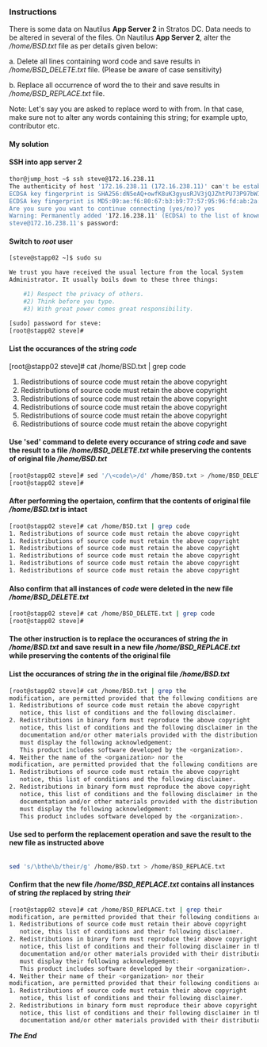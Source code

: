 ### Instructions

There is some data on Nautilus **App Server 2** in Stratos DC. Data needs to be altered in several of the files. On Nautilus **App Server 2**, alter the */home/BSD.txt* file as per details given below:



a. Delete all lines containing word code and save results in */home/BSD_DELETE.txt* file. (Please be aware of case sensitivity)

b. Replace all occurrence of word the to their and save results in */home/BSD_REPLACE.txt* file.

Note: Let's say you are asked to replace word to with from. In that case, make sure not to alter any words containing this string; for example upto, contributor etc.

#### My solution

#### SSH into app server 2
```bash
thor@jump_host ~$ ssh steve@172.16.238.11
The authenticity of host '172.16.238.11 (172.16.238.11)' can't be established.
ECDSA key fingerprint is SHA256:dN5eAQ+owfK8uK3gyusRJV3jQJZhtPU73P97bWI1J88.
ECDSA key fingerprint is MD5:09:ae:f6:80:67:b3:b9:77:57:95:96:fd:ab:2a:ff:fe.
Are you sure you want to continue connecting (yes/no)? yes
Warning: Permanently added '172.16.238.11' (ECDSA) to the list of known hosts.
steve@172.16.238.11's password: 
````

#### Switch to *root* user
```bash
[steve@stapp02 ~]$ sudo su

We trust you have received the usual lecture from the local System
Administrator. It usually boils down to these three things:

    #1) Respect the privacy of others.
    #2) Think before you type.
    #3) With great power comes great responsibility.

[sudo] password for steve: 
[root@stapp02 steve]# 
```

#### List the occurances of the string *code*
[root@stapp02 steve]# cat /home/BSD.txt | grep code
1. Redistributions of source code must retain the above copyright
1. Redistributions of source code must retain the above copyright
1. Redistributions of source code must retain the above copyright
1. Redistributions of source code must retain the above copyright
1. Redistributions of source code must retain the above copyright
1. Redistributions of source code must retain the above copyright

#### Use 'sed' command to delete every occurance of string *code* and save the result to a file */home/BSD_DELETE.txt* while preserving the contents of original file */home/BSD.txt*

```bash
[root@stapp02 steve]# sed '/\<code\>/d' /home/BSD.txt > /home/BSD_DELETE.txt
[root@stapp02 steve]# 
```

#### After performing the opertaion, confirm that the contents of original file  */home/BSD.txt* is intact

```bash
[root@stapp02 steve]# cat /home/BSD.txt | grep code
1. Redistributions of source code must retain the above copyright
1. Redistributions of source code must retain the above copyright
1. Redistributions of source code must retain the above copyright
1. Redistributions of source code must retain the above copyright
1. Redistributions of source code must retain the above copyright
1. Redistributions of source code must retain the above copyright
```

#### Also confirm that all instances of *code* were deleted in the new file */home/BSD_DELETE.txt* 

```bash
[root@stapp02 steve]# cat /home/BSD_DELETE.txt | grep code
[root@stapp02 steve]# 
```

#### The other instruction is to replace the occurances of string *the* in */home/BSD.txt* and save result in a new file */home/BSD_REPLACE.txt* while preserving the contents of the original file

#### List the occurances of string *the* in the original file */home/BSD.txt*

```bash
[root@stapp02 steve]# cat /home/BSD.txt | grep the
modification, are permitted provided that the following conditions are met:
1. Redistributions of source code must retain the above copyright
   notice, this list of conditions and the following disclaimer.
2. Redistributions in binary form must reproduce the above copyright
   notice, this list of conditions and the following disclaimer in the
   documentation and/or other materials provided with the distribution.
   must display the following acknowledgement:
   This product includes software developed by the <organization>.
4. Neither the name of the <organization> nor the
modification, are permitted provided that the following conditions are met:
1. Redistributions of source code must retain the above copyright
   notice, this list of conditions and the following disclaimer.
2. Redistributions in binary form must reproduce the above copyright
   notice, this list of conditions and the following disclaimer in the
   documentation and/or other materials provided with the distribution.
   must display the following acknowledgement:
   This product includes software developed by the <organization>.
```

#### Use sed to perform the replacement operation and save the result to the new file as instructed above

```bash

sed 's/\bthe\b/their/g' /home/BSD.txt > /home/BSD_REPLACE.txt
```

#### Confirm that the new file */home/BSD_REPLACE.txt* contains all instances of string *the* replaced by string *their*

```bash
[root@stapp02 steve]# cat /home/BSD_REPLACE.txt | grep their
modification, are permitted provided that their following conditions are met:
1. Redistributions of source code must retain their above copyright
   notice, this list of conditions and their following disclaimer.
2. Redistributions in binary form must reproduce their above copyright
   notice, this list of conditions and their following disclaimer in their
   documentation and/or other materials provided with their distribution.
   must display their following acknowledgement:
   This product includes software developed by their <organization>.
4. Neither their name of their <organization> nor their
modification, are permitted provided that their following conditions are met:
1. Redistributions of source code must retain their above copyright
   notice, this list of conditions and their following disclaimer.
2. Redistributions in binary form must reproduce their above copyright
   notice, this list of conditions and their following disclaimer in their
   documentation and/or other materials provided with their distribution.
   ```

   ***The End***